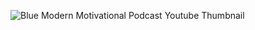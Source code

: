 ![Blue Modern Motivational Podcast Youtube Thumbnail](https://github.com/rohitswami876604/apktool-in-termux/assets/120408793/d675d133-86e1-4539-969a-33579bfef18d)
